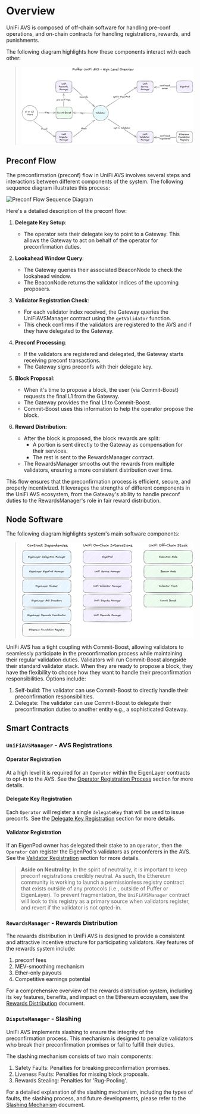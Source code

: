 
# Overview
UniFi AVS is composed of off-chain software for handling pre-conf operations, and on-chain contracts for handling registrations, rewards, and punishments.

The following diagram highlights how these components interact with each other:
> ![alt text](images/system-overview.png)

## Preconf Flow

The preconfirmation (preconf) flow in UniFi AVS involves several steps and interactions between different components of the system. The following sequence diagram illustrates this process:

![Preconf Flow Sequence Diagram](images/preconf-flow-sequence.mermaid)

Here's a detailed description of the preconf flow:

1. **Delegate Key Setup**: 
   - The operator sets their delegate key to point to a Gateway. This allows the Gateway to act on behalf of the operator for preconfirmation duties.

2. **Lookahead Window Query**:
   - The Gateway queries their associated BeaconNode to check the lookahead window.
   - The BeaconNode returns the validator indices of the upcoming proposers.

3. **Validator Registration Check**:
   - For each validator index received, the Gateway queries the UniFiAVSManager contract using the `getValidator` function.
   - This check confirms if the validators are registered to the AVS and if they have delegated to the Gateway.

4. **Preconf Processing**:
   - If the validators are registered and delegated, the Gateway starts receiving preconf transactions.
   - The Gateway signs preconfs with their delegate key.

5. **Block Proposal**:
   - When it's time to propose a block, the user (via Commit-Boost) requests the final L1 from the Gateway.
   - The Gateway provides the final L1 to Commit-Boost.
   - Commit-Boost uses this information to help the operator propose the block.

6. **Reward Distribution**:
   - After the block is proposed, the block rewards are split:
     - A portion is sent directly to the Gateway as compensation for their services.
     - The rest is sent to the RewardsManager contract.
   - The RewardsManager smooths out the rewards from multiple validators, ensuring a more consistent distribution over time.

This flow ensures that the preconfirmation process is efficient, secure, and properly incentivized. It leverages the strengths of different components in the UniFi AVS ecosystem, from the Gateway's ability to handle preconf duties to the RewardsManager's role in fair reward distribution.

## Node Software
The following diagram highlights system's main software components:
> ![alt text](images/component-overview.png)

UniFi AVS has a tight coupling with Commit-Boost, allowing validators to seamlessly participate in the preconfirmation process while maintaining their regular validation duties. Validators will run Commit-Boost alongside their standard validator stack. When they are ready to propose a block, they have the flexibility to choose how they want to handle their preconfirmation responsibilities. Options include:

1. Self-build: The validator can use Commit-Boost to directly handle their preconfirmation responsibilities.
2. Delegate: The validator can use Commit-Boost to delegate their preconfirmation duties to another entity e.g., a sophisticated Gateway.

## Smart Contracts
### `UniFiAVSManager` - AVS Registrations
#### Operator Registration
At a high level it is required for an `Operator` within the EigenLayer contracts to opt-in to the AVS. See the [Operator Registration Process](registration.md#operator-registration-process) section for more details.

#### Delegate Key Registration
Each `Operator` will register a single `delegateKey` that will be used to issue preconfs. See the [Delegate Key Registration](registration.md#delegate-key-registration) section for more details.

#### Validator Registration
If an EigenPod owner has delegated their stake to an `Operator`, then the `Operator` can register the EigenPod's validators as preconferers in the AVS. See the [Validator Registration](registration.md#validator-registration) section for more details.

> **Aside on Neutrality**: In the spirit of neutrality, it is important to keep preconf registrations credibly neutral. As such, the Ethereum community is working to launch a permissionless registry contract that exists outside of any protocols (i.e., outside of Puffer or EigenLayer). To prevent fragmentation, the `UniFiAVSManager` contract will look to this registry as a primary source when validators register, and revert if the validator is not opted-in.

### `RewardsManager` - Rewards Distribution

The rewards distribution in UniFi AVS is designed to provide a consistent and attractive incentive structure for participating validators. Key features of the rewards system include:

1. preconf fees
2. MEV-smoothing mechanism
3. Ether-only payouts
4. Competitive earnings potential

For a comprehensive overview of the rewards distribution system, including its key features, benefits, and impact on the Ethereum ecosystem, see the [Rewards Distribution](rewards.md) document.

### `DisputeManager` - Slashing
UniFi AVS implements slashing to ensure the integrity of the preconfirmation process. This mechanism is designed to penalize validators who break their preconfirmation promises or fail to fulfill their duties.

The slashing mechanism consists of two main components:

1. Safety Faults: Penalties for breaking preconfirmation promises.
2. Liveness Faults: Penalties for missing block proposals.
3. Rewards Stealing: Penalties for 'Rug-Pooling'.

For a detailed explanation of the slashing mechanism, including the types of faults, the slashing process, and future developments, please refer to the [Slashing Mechanism](slashing.md) document.

